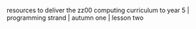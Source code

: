 resources to deliver the zz00 computing curriculum to year 5 | programming strand | autumn one | lesson two
